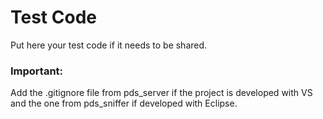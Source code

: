 # Test Code
Put here your test code if it needs to be shared.

### Important:
Add the .gitignore file from pds_server if the project is developed with VS and the one from pds_sniffer if developed with Eclipse.
